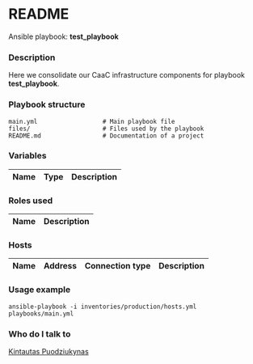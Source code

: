 # README #

Ansible playbook:  **test_playbook** 

### Description ###

Here we consolidate our CaaC infrastructure components for playbook **test_playbook**.

### Playbook structure ###

```
main.yml                  # Main playbook file
files/                    # Files used by the playbook
README.md                 # Documentation of a project
```

### Variables ###

| Name | Type | Description  |
|---|---|---|

### Roles used ###

| Name | Description  |
|---|---|

### Hosts ###

| Name | Address | Connection type | Description  |
|---|---|---|---|


### Usage example ###

```ansible-playbook -i inventories/production/hosts.yml playbooks/main.yml```

### Who do I talk to ###

[Kintautas Puodziukynas](mailto:kintautas.puodziukynas@zenitech.co.uk)